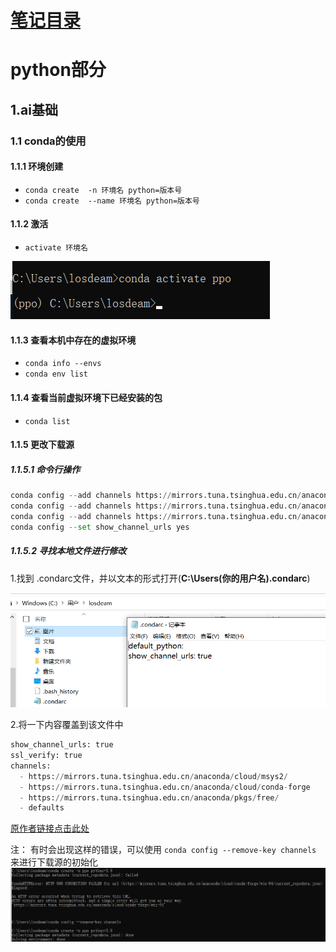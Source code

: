 
# [笔记目录](目录.md)
# python部分


## 1.ai基础

### 1.1 conda的使用

#### 1.1.1 环境创建 
*  `conda create  -n 环境名 python=版本号`
*  `conda create  --name 环境名 python=版本号`

#### 1.1.2 激活
* `activate 环境名`
  
![Alt text](data/python/activate.png)

#### 1.1.3 查看本机中存在的虚拟环境
* `conda info --envs`
* `conda env list`
  
#### 1.1.4 查看当前虚拟环境下已经安装的包
* `conda list`

#### 1.1.5 更改下载源
##### 1.1.5.1 命令行操作
```python
conda config --add channels https://mirrors.tuna.tsinghua.edu.cn/anaconda/pkgs/free/
conda config --add channels https://mirrors.tuna.tsinghua.edu.cn/anaconda/cloud/conda-forge 
conda config --add channels https://mirrors.tuna.tsinghua.edu.cn/anaconda/cloud/msys2/
conda config --set show_channel_urls yes
```
##### 1.1.5.2 寻找本地文件进行修改
1.找到 .condarc文件，并以文本的形式打开(**C:\Users\(你的用户名)\.condarc**)

![Alt text](data/python/换源.png)

2.将一下内容覆盖到该文件中
``` python
show_channel_urls: true
ssl_verify: true
channels:
  - https://mirrors.tuna.tsinghua.edu.cn/anaconda/cloud/msys2/
  - https://mirrors.tuna.tsinghua.edu.cn/anaconda/cloud/conda-forge
  - https://mirrors.tuna.tsinghua.edu.cn/anaconda/pkgs/free/
  - defaults
```
[原作者链接点击此处](https://blog.csdn.net/qq_43198568/article/details/105626024)

注： 有时会出现这样的错误，可以使用 `conda config --remove-key channels` 来进行下载源的初始化
![Alt text](data/python/移除换源.png)


